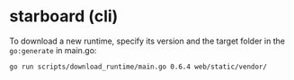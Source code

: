 # starboard (cli)

To download a new runtime, specify its version and the target folder in the `go:generate` in main.go:

```bash
go run scripts/download_runtime/main.go 0.6.4 web/static/vendor/
```
